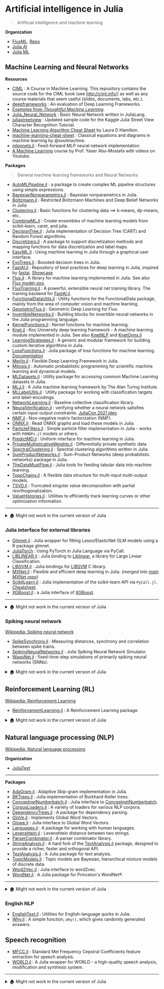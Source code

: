 # Artificial intelligence in Julia

> Artificial intelligence and machine learning

**Organization**

- [FluxML](https://fluxml.ai/). [Repo](https://github.com/FluxML)
- [Julia AI](https://github.com/JuliaAI)
- [Julia ML](https://juliaml.github.io)

## Machine Learning and Neural Networks

**Resources**

- [CIML](https://github.com/hal3/ciml) : A Course in Machine Learning. This repository contains the source code for the CIML book (see http://ciml.info/) as well as any course materials that seem useful (slides, documents, labs, etc.).
- [deepframeworks](https://github.com/zer0n/deepframeworks) : An evaluation of Deep Learning Frameworks.
- [Examples from _Thoughtful Machine Learning_](https://github.com/thoughtfulml/examples).
- [Julia_Neural_Network](https://github.com/nwenzel/Julia_Neural_Network) : Basic Neural Network written in JuliaLang.
- [juliastreetview](https://github.com/evq/juliastreetview) : Updated sample code for the Kaggle Julia Street View Character Recognition Tutorial.
- [Machine Learning Algorithm Cheat Sheet](http://www.lauradhamilton.com/machine-learning-algorithm-cheat-sheet) by Laura D Hamilton.
- [machine-learning-cheat-sheet](https://github.com/soulmachine/machine-learning-cheat-sheet) : Classical equations and diagrams in machine learning by @soulmachine.
- [mlpnnets.jl](https://github.com/tautologico/learning/blob/master/nnets/mlp/julia/mlpnnets.jl) : Feed-forward MLP neural network implementation.
- [A Machine Learning](http://work.caltech.edu/telecourse.html#lectures) course by Prof. Yaser Abu-Mostafa with videos on Youtube.

**Packages**

> General machine learning frameworks and Neural Networks

- [AutoMLPipeline.jl](https://github.com/IBM/AutoMLPipeline.jl) : a package to create complex ML pipeline structures using simple expressions.
- [BayesianNonparametrics.jl](https://github.com/OFAI/BayesianNonparametrics.jl) : Bayesian nonparametrics in Julia.
- [Boltzmann.jl](https://github.com/dfdx/Boltzmann.jl) : Restricted Boltzmann Machines and Deep Belief Networks in Julia
- [Clustering.jl](https://github.com/JuliaStats/Clustering.jl) : Basic functions for clustering data ==> k-means, dp-means, etc..
- [CombineML.jl](https://github.com/ppalmes/CombineML.jl) : Create ensembles of machine learning models from scikit-learn, caret, and julia.
- [DecisionTree.jl](https://github.com/bensadeghi/DecisionTree.jl) : Julia implementation of Decision Tree (CART) and Random Forest algorithms.
- [Discretizers.jl](https://github.com/sisl/Discretizers.jl) : A package to support discretization methods and mapping functions for data discretization and label maps.
- [EasyML.jl](https://github.com/OML-NPA/EasyML.jl) : Using machine learning in Julia through a graphical user interface.
- [EvoTrees.jl](https://github.com/Evovest/EvoTrees.jl) : Boosted decision trees in Julia.
- [FastAI.jl][] : Repository of best practices for deep learning in Julia, inspired by [fastai](https://github.com/fastai/fastai). [Showcase](https://lorenzoh.github.io/posts/fastaijl_ecosystem.html)
- [Flux.jl](https://github.com/FluxML/Flux.jl) : A library for machine learning implemented in Julia. See also [Flux model-zoo](https://github.com/FluxML/model-zoo).
- [FluxTraining.jl](https://github.com/FluxML/FluxTraining.jl) : A powerful, extensible neural net training library. The training backend for [FastAI.jl][].
- [FunctionalDataUtils.jl](https://github.com/rened/FunctionalDataUtils.jl) : Utility functions for the FunctionalData package, mainly from the area of computer vision and machine learning.
- [GeometricFlux.jl](https://github.com/FluxML/GeometricFlux.jl) : Geometric Deep Learning for Flux.
- [InvertibleNetworks.jl](https://github.com/slimgroup/InvertibleNetworks.jl) : Building blocks for invertible neural networks in the Julia programming language.
- [KernelFunctions.jl](https://github.com/JuliaGaussianProcesses/KernelFunctions.jl) : Kernel functions for machine learning.
- [Knet.jl](https://github.com/denizyuret/Knet.jl) : Koç University deep learning framework - A machine learning module implemented in Julia. See also [KnetNLP](https://github.com/egeersu/KnetNLP) and [KnetOnnx.jl](https://github.com/egeersu/KnetOnnx.jl)
- [LearningStrategies.jl](https://github.com/JuliaML/LearningStrategies.jl) : A generic and modular framework for building custom iterative algorithms in Julia.
- [LossFunctions.jl](https://github.com/JuliaML/LossFunctions.jl) : Julia package of loss functions for machine learning. [Documentation](https://juliaml.github.io/LossFunctions.jl/stable)
- [Merlin.jl](https://github.com/hshindo/Merlin.jl) : Flexible Deep Learning Framework in Julia.
- [Mitosis.jl](https://github.com/mschauer/Mitosis.jl) : Automatic probabilistic programming for scientific machine learning and dynamical models.
- [MLDatasets.jl](https://github.com/JuliaML/MLDatasets.jl) : Utility package for accessing common Machine Learning datasets in Julia.
- [MLJ.jl](https://github.com/alan-turing-institute/MLJ.jl) : A Julia machine learning framework by The Alan Turing Institute.
- [MLLabelUtils.jl](https://github.com/JuliaML/MLLabelUtils.jl) : Utility package for working with classification targets and label-encodings.
- [NetworkLearning.jl](https://github.com/zgornel/NetworkLearning.jl) : Baseline collective classification library.
- [NeuralVerification.jl](https://github.com/sisl/NeuralVerification.jl) : verifying whether a neural network satisfies certain input-output constraints. [JuliaCon 2021 ideo](https://youtu.be/jyC2fVmHcF8)
- [NMF.jl](https://github.com/JuliaStats/NMF.jl) : Non-negative matrix factorization (NMF).
- [ONNX.jl](https://github.com/FluxML/ONNX.jl) : Read ONNX graphs and load these models in Julia.
- [ParticleFilters.jl](https://github.com/JuliaPOMDP/ParticleFilters.jl) : Simple particle filter implementation in Julia - works with `POMDPs.jl` models or others.
- [PredictMD.jl](https://github.com/bcbi/PredictMD.jl) : Uniform interface for machine learning in Julia.
- [PrivateMultiplicativeWeights.jl](https://github.com/mrtzh/PrivateMultiplicativeWeights.jl) : Differentially private synthetic data.
- [SpectralClustering.jl](https://github.com/lucianolorenti/SpectralClustering.jl) : Spectral clustering algorithms written in Julia.
- [SumProductNetworks.jl](https://github.com/trappmartin/SumProductNetworks.jl) : Sum-Product Networks (deep probabilistic networks) package in Julia.
- [TheDataMustFlow.jl](https://github.com/ExpandingMan/TheDataMustFlow.jl) : Julia tools for feeding tabular data into machine learning.
- [TopoChains.jl](https://github.com/irhum/TopoChains.jl) : A flexible data structure for multi-input multi-output models.
- [TSVD.jl](https://github.com/andreasnoack/TSVD.jl) : Truncated singular value decomposition with partial reorthogonalization.
- [ValueHistories.jl](https://github.com/JuliaML/ValueHistories.jl) : Utilities to efficiently track learning curves or other optimization information.


[FastAI.jl]: https://github.com/FluxML/FastAI.jl

---

<details> <summary>🏚️ Might not work in the current version of Julia</summary>

- 🏗️ [XLATools.jl](https://github.com/MikeInnes/XLATools.jl) : Provides access to XLA and the XRT runtime (in Tensorflow), including the ability to build and compile XLA computations using the IRTools format.
- 🏚️ [ANN.jl](https://github.com/EricChiang/ANN.jl) : Julia artificial neural networks
- 🏚️ [ayush1999 | Keras.jl](https://github.com/ayush1999/Keras.jl) : A package built atop Flux to directly load Keras(.py) models into `Flux.jl`.
- 🏚️ [BackpropNeuralNet.jl](https://github.com/compressed/BackpropNeuralNet.jl) : A neural network in Julia.
- 🏚️ [BNMF.jl](https://github.com/r9y9/BNMF.jl) : Gamma Process Non-negative Matrix Factorization (GaP-NMF).
- 🏚️ [ConfidenceWeighted.jl](https://github.com/chezou/ConfidenceWeighted.jl) : Confidence weighted, a machine learning algorithm.
- 🏚️ [Contingency.jl](https://github.com/svs14/Contingency.jl) : Assorted techniques for the purpose of enabling automated machine learning.
- 🏚️ [DAI.jl](https://github.com/binarybana/DAI.jl) : A julia binding to the C+- discrete approximate inference library for graphical models: libDAI.
- 🏚️ [DecisionTrees.jl](https://github.com/MikeInnes/DecisionTrees.jl) : {NotSupported}
- 🏚️ [EGR.jl](https://github.com/stefanks/EGR.jl) : The Stochastic Gradient (SG) algorithm for machine learning.
- 🏚️ [ELM.jl](https://github.com/lepisma/ELM.jl) : Extreme Learning Machines are a variant of Single-Hidden Layer Feedforward Networks (SLFNs) with a significant departure as their weights aren't iteratively tuned. This boosts the speed of neurals nets heavily.
- 🏚️ [EmpiricalRiskMinimization.jl](https://github.com/reesepathak/EmpiricalRiskMinimization.jl) : Empirical Risk Minimization (and modeling) in Julia.
- 🏚️ [KSVM.jl](https://github.com/Evizero/KSVM.jl) @ Evizero : Support Vector Machines in pure Julia.
- 🏚️ [FeatureSelection.jl](https://github.com/Evizero/FeatureSelection.jl) : Common measures and algorithms for feature selection.
- 🏚️ [Flimsy.jl](https://github.com/thomlake/Flimsy.jl) : Gradient based Machine Learning for Julia.
- 🏚️ [go.jl](https://github.com/dmrd/go.jl) : A deep learning based Go bot implemented in Julia.
- 🏚️ [GradientBoost.jl](https://github.com/svs14/GradientBoost.jl) : Gradient boosting framework for Julia.
- 🏚️ [hinton.jl](https://github.com/lepisma/hinton.jl) : Create hinton diagrams in Julia. Hinton diagrams are used to visualize weight matrices in neural networks.
- 🏚️ [HopfieldNets.jl](https://github.com/johnmyleswhite/HopfieldNets.jl) : Discrete and continuous Hopfield networks in Julia.
- 🏚️ [HSIC.jl](https://github.com/trappmartin/HSIC.jl) : Julia implementations of the Hilbert-Schmidt Independence Criterion (HSIC).
- 🏚️ [JuliaTakingFittingAPIsSeriously](https://github.com/JuliaTakingFittingAPIsSeriously) : proof of concept taking the APIs for statistics, machine learning and other infomatics.
- 🏚️ [JuML.jl](https://github.com/Statfactory/JuML.jl) : Machine Learning in Julia.
- 🏚️ [KaggleDigitRecognizer.jl](https://github.com/benhamner/KaggleDigitRecognizer.jl) : Kaggle's Digit Recognizer competition.
- 🏚️ [KDTrees.jl](https://github.com/KristofferC/KDTrees.jl) : KD Trees.
- 🏚️ [Kernels.jl](https://github.com/trthatcher/Kernels.jl) : Mercer kernels and Gramian matrix calculation/approximation functions used in kernel methods of machine learning.
- 🏚️ [kNN.jl](https://github.com/johnmyleswhite/kNN.jl) : The k-Nearest Neighbors algorithm in Julia.
- 🏚️ [Ladder.jl](https://github.com/mrtzh/Ladder.jl) : A reliable leaderboard algorithm for machine learning competitions.
- 🏚️ [Learn.jl](https://github.com/Rory-Finnegan/Learn.jl) : Base framework library for machine learning packages.
- 🏚️ [LearnBase.jl](https://github.com/Evizero/LearnBase.jl) : Abstractions for Julia Machine Learning Packages.
- 🏚️ [MachineLearning.jl](https://github.com/benhamner/MachineLearning.jl) : a Machine Learning library package that consolidates common machine learning algorithms written in pure Julia and presents a consistent API.
- 🏚️ [MLKernels.jl](https://github.com/trthatcher/MLKernels.jl) : Mercer kernels and Gramian matrix calculation/approximation.
- 🏚️ [Mocha.jl](https://github.com/pluskid/Mocha.jl) : A Deep Learning framework for Julia, inspired by the C+- Deep Learning framework Caffe.
- 🏚️ [MultiLabelNeuralNetwork.jl](https://github.com/jperla/MultiLabelNeuralNetwork.jl) : A simple feed-forward neural network for multi-label classification.
- 🏚️ [neural.jl](https://github.com/compressed/neural.jl) : is a Julia implementation of a neural network, based on Sergio Fierens Ruby version.
- 🏚️ [NeuralNets.jl](https://github.com/anj1/NeuralNets.jl) : Generic artificial neural networks in Julia.
- 🏚️ [neuralnetwork.jl](https://github.com/tomaskrehlik/neuralnetwork.jl) : an implementation of label neural network.
- 🏚️ [NeuralNetworks.jl](https://github.com/soumith/NeuralNetworks.jl) : Various functions for Neural Networks implemented in Julia.
- 🏚️ [Ollam.jl](https://github.com/mit-nlp/Ollam.jl) : OLLAM = Online Learning of Linear Adaptatable Models.
- 🏚️ [OnlineAI.jl](https://github.com/tbreloff/OnlineAI.jl) : Machine learning for sequential/streaming data.  {Usable: 3, Robust: 3, Active: 3}
- 🏚️ [Orchestra.jl](https://github.com/svs14/Orchestra.jl) : Heterogeneous ensemble learning package for the Julia programming language.
- 🏚️ [ProjectiveDictionaryPairLearning.jl](https://github.com/quxiaofeng/ProjectiveDictionaryPairLearning.jl) : Juia code for the paper S. Gu, L. Zhang, W. Zuo, and X. Feng, “Projective Dictionary Pair Learning for Pattern Classification,” In NIPS 2014.
- 🏚️ [QuickShiftClustering.jl](https://github.com/rened/QuickShiftClustering.jl) : Fast hierarchical medoid clustering
- 🏚️ [RecurrentNN.jl](https://github.com/Andy-P/RecurrentNN.jl) : Deep RNN and LSTM in Julia.
- 🏚️ [RegERMs.jl](https://github.com/BigCrunsh/RegERMs.jl) : A package implementing several machine learning algorithms in a regularised empirical risk minimisation framework (SVMs, LogReg, Linear Regression) in Julia.
- 🏚️ [remusao | KSVM.jl](https://github.com/remusao/KSVM.jl) : Kernel Support Vector Machine (SVM) written in Julia.
- 🏚️ [RNN.jl](https://github.com/kzahedi/RNN.jl) : Recurrent Neural Networks.
- 🏚️ [SALSA.jl](https://github.com/jumutc/SALSA.jl) : _S_oftware Lab for _A_dvanced Machine _L_earning and _S_tochastic _A_lgorithms is a native Julia implementation of the well known stochastic algorithms for linear and non-linear Support Vector Machines.
- 🏚️ [SFA.jl](https://github.com/makokal/SFA.jl) : Implementation of the standard SFA (Slow Feature Analysis) algorithm (both linear and non-linear signal expansion) in Julia.
- 🏚️ [SimpleML.jl](https://github.com/aviks/SimpleML.jl) : Textbook implementations of some Machine Learning Algorithms in Julia.
- 🏚️ [SimpleNets](https://github.com/rgehring/SimpleNets) : Simple neural nets implementions in Julia.
- 🏚️ [SoftConfidenceWeighted.jl](https://github.com/IshitaTakeshi/SoftConfidenceWeighted.jl) : Exact Soft Confidence-Weighted Learning.
- 🏚️ [StackedNets.jl](https://github.com/yarlett/StackedNets.jl) : A simple interface to _deep_ stacks of neural network units that can be trained using gradient descent over defined error measures.
- 🏚️ [Strada.jl](https://github.com/pcmoritz/Strada.jl) : A deep learning library for Julia based on Caffe.
- 🏚️ [SVMLightLoader.jl](https://github.com/IshitaTakeshi/SVMLightLoader.jl) : Loader of svmlight / liblinear format files.

</details>

### Julia interface for external libraries

- [Glmnet.jl](https://github.com/simonster/Glmnet.jl) : Julia wrapper for fitting Lasso/ElasticNet GLM models using a R package glmnet.
- [JuliaTorch](https://github.com/boathit/JuliaTorch) : Using PyTorch in Julia Language via PyCall.
- [LIBLINEAR.jl](https://github.com/innerlee/LIBLINEAR.jl) : Julia binding to [Liblinear](https://www.csie.ntu.edu.tw/~cjlin/liblinear/), a library for Large Linear Classification.
- [LIBSVM.jl](https://github.com/JuliaML/LIBSVM.jl) : Julia bindings for [LIBSVM](http://www.csie.ntu.edu.tw/~cjlin/libsvm/) C library.
- [MXNet.jl](https://github.com/dmlc/MXNet.jl) : Flexible and efficient deep learning in Julia. (*merged into [main MXNet repo](https://github.com/apache/incubator-mxnet)*)
- [ScikitLearn.jl](https://github.com/cstjean/ScikitLearn.jl) : Julia implementation of the scikit-learn API via `PyCall.jl`. [Cheatsheet](http://scikit-learn.org/stable/tutorial/machine_learning_map/).
- [XGBoost.jl](https://github.com/dmlc/XGBoost.jl) : a Julia interface of [XGBoost](https://github.com/dmlc/xgboost).

---

<details> <summary>🏚️ Might not work in the current version of Julia</summary>

- 🏚️ [FANN.jl](https://github.com/gasagna/FANN.jl) : A Julia wrapper for the Fast Artificial Neural Network Library (FANN).
- 🏚️ [Keras.jl](https://github.com/invenia/Keras.jl) @ invenia: A julia wrapper for keras.io.
- 🏚️ [liblinear.jl](https://github.com/tuzzeg/liblinear.jl) @ tuzzeg : Liblinear binding to Julia.
- 🏚️ [TensorFlow.jl](https://github.com/malmaud/TensorFlow.jl) : A Julia wrapper for TensorFlow, the open source machine learning framework from Google.
- 🏚️ [MNIST.jl](https://github.com/johnmyleswhite/MNIST.jl) : Tools for working with the MNIST data set.

</details>

### Spiking neural network

[Wikipedia: Spiking neural network](https://en.wikipedia.org/wiki/Spiking_neural_network)

- [SpikeSynchrony.jl](https://github.com/Datseris/SpikeSynchrony.jl) : Measuring distances, synchrony and correlation between spike trains.
- [SpikingNeuralNetworks.jl](https://github.com/AStupidBear/SpikingNeuralNetworks.jl) : Julia Spiking Neural Network Simulator.
- [WaspNet.jl](https://github.com/leaflabs/WaspNet.jl) : fixed-time-step simulations of primarily spiking neural networks (SNNs).

<details> <summary>🏚️ Might not work in the current version of Julia</summary>

- 🏚️ [SpikeNet.jl](https://github.com/damiendr/SpikeNet.jl) : A spiking neural network simulator written in Julia.

</details>

## Reinforcement Learning (RL)

[Wikipedia: Reinforcement Learning](https://en.wikipedia.org/wiki/Reinforcement_learning)

- [ReinforcementLearning.jl](https://github.com/JuliaReinforcementLearning/ReinforcementLearning.jl) : A Reinforcement Learning package.

<details> <summary>🏚️ Might not work in the current version of Julia</summary>

- 🏚️ [DeepQLearning.jl](https://github.com/Andy-P/DeepQLearning.jl) : An implementation of DeepMind's Deep Q Learning algorithm.
- 🏚️ [ReinforcementLearning.jl](https://github.com/benhamner/ReinforcementLearning.jl) by @benhamner : A Reinforcement Learning package.

</details>

## Natural language processing (NLP)

[Wikipedia: Natural language processing](https://en.wikipedia.org/wiki/Natural_language_processing)

**Organization**

- [JuliaText](https://github.com/JuliaText)

---

**Packages**

- [AdaGram.jl](https://github.com/sbos/AdaGram.jl) : Adaptive Skip-gram implementation in Julia.
- [BKTrees.jl](https://github.com/zgornel/BKTrees.jl) : Julia implementation of Burkhard-Keller trees.
- [ConceptnetNumberbatch.jl](https://github.com/zgornel/ConceptnetNumberbatch.jl) : Julia interface to [ConceptnetNumberbatch](https://github.com/commonsense/conceptnet-numberbatch).
- [CorpusLoaders.jl](https://github.com/JuliaText/CorpusLoaders.jl) : A variety of loaders for various NLP corpora.
- [DependencyTrees.jl](https://github.com/dellison/DependencyTrees.jl) : A package for dependency parsing.
- [GloVe.jl](https://github.com/domluna/GloVe.jl) : Implements Global Word Vectors.
- [Glowe.jl](https://github.com/zgornel/Glowe.jl) : Julia interface to Global Word Vectors.
- [Languages.jl](https://github.com/JuliaText/Languages.jl) : A package for working with human languages.
- [Levenshtein.jl](https://github.com/rawrgrr/Levenshtein.jl) : Levenshtein distance between two strings.
- [ParserCombinator.jl](https://github.com/andrewcooke/ParserCombinator.jl) : A parser combinator library.
- [StringAnalysis.jl](https://github.com/zgornel/StringAnalysis.jl) : A hard fork of the [TextAnalysis.jl][] package, designed to provide a richer, faster and orthogonal API.
- [TextAnalysis.jl][] : A Julia package for text analysis.
- [TopicModels.jl](https://github.com/slycoder/TopicModels.jl) : Topic models are Bayesian, hierarchical mixture models of discrete data.
- [Word2Vec.jl](https://github.com/JuliaText/Word2Vec.jl) : Julia interface to word2vec.
- [WordNet.jl](https://github.com/JuliaText/WordNet.jl) : A Julia package for Princeton's WordNet®.

---

<details> <summary>🏚️ Might not work in the current version of Julia</summary>

- 🏚️ [Peter Norvig's spelling corrector ported to Julia](https://gist.github.com/kmsquire/7569843), is now a part of the [DataStructures.jl](https://github.com/JuliaLang/DataStructures.jl) package.
- 🏚️ [allen](https://github.com/ninjin/allen) : A syntacto-semantic natural language parser.
- 🏚️ [DPL.jl](https://github.com/quxiaofeng/DPL.jl) : Projective Dictionary Pair Learning - code for the paper S. Gu, L. Zhang, W. Zuo, and X. Feng, “Projective Dictionary Pair Learning for Pattern Classification,” In NIPS 20144. <https://sites.google.com/site/shuhanggu/home>
- 🏚️ [GoodTuring.jl](https://github.com/JoFrhwld/GoodTuring.jl) : A Julia implementation of Simple Good Turing smoothing, largely adapted from @maxbane.
- 🏚️ [KUparser.jl](https://github.com/denizyuret/KUparser.jl) : Dependency parsing with word vectors.
- 🏚️ [LTSV.jl](https://github.com/kshramt/LTSV.jl) : Labeled Tab Separated Values (LTSV) parser.
- 🏚️ [MeCab.jl](https://github.com/chezou/MeCab.jl) : Julia binding of Japanese morphological analyzer MeCab.
- 🏚️ [NGram.jl](https://github.com/remusao/NGram.jl) : Implement the NGram model.
- 🏚️ [Parsimonious.jl](https://github.com/gitfoxi/Parsimonious.jl) : A PEG parser generator.
- 🏚️ [PEGParser.jl](https://github.com/abeschneider/PEGParser.jl) : A PEG Parser for Julia with Packrat capabilties, inspired by pyparsing, parsimonious, boost:spirit, as well as several others.
- 🏚️ [PyLexYacc.jl](https://github.com/iamed2/PyLexYacc.jl) : An interface to Python Lex-Yacc package that uses reflection for most of its processing.
- 🏚️ [SimpleParser.jl](https://github.com/ordovician/SimpleParser.jl) : A very simple hackable parser and lexer for simple languages.
- 🏚️ [Stemmers.jl](https://github.com/tanmaykm/Stemmers.jl) : Interface for text stemmer implementations.
- 🏚️ [Sumup.jl](https://github.com/remusao/Sumup.jl) : Automatic multi-documents, multi-topics summarization based on topic extraction.
- 🏚️ [Text.jl](https://github.com/mit-nlp/Text.jl) : Numerous tools for text processing.
- 🏚️ [Treekenize.jl](https://github.com/o-jasper/Treekenize.jl) : Parser with beginners and enders and infix.

</details>

[TextAnalysis.jl]: https://github.com/JuliaText/TextAnalysis.jl

### English NLP

- [EnglishText.jl](https://github.com/TotalVerb/EnglishText.jl) : Utilities for English-language quirks in Julia.
- [Why.jl](https://github.com/TorkelE/Why.jl) : A simple function, `why()`, which gives randomly generated answers.

## Speech recognition

- [MFCC.jl](https://github.com/JuliaDSP/MFCC.jl) : Standard Mel Frequency Cepstral Coefficients feature extraction for speech analysis.
- [WORLD.jl](https://github.com/r9y9/WORLD.jl) : A Julia wrapper for WORLD - a high-quality speech analysis, modification and synthesis system.

---

<details> <summary>🏚️ Might not work in the current version of Julia</summary>

- 🏚️ [MelGeneralizedCepstrums.jl](https://github.com/r9y9/MelGeneralizedCepstrums.jl) : It provides a `mel generalized cepstrum` analysis for spectrum envelope estimation, which includes linear predicition, mel-cepstrum, generalized cepstrum and mel-generalized cepstrum analysis for Julia.
- 🏚️ [SpeechBase.jl](https://github.com/r9y9/SpeechBase.jl).
- 🏚️ [SPTK.jl](https://github.com/r9y9/SPTK.jl) : A Julia wrapper for the Speech Signal Processing Toolkit (SPTK), based on the modified version of SPTK.
- 🏚️ [SynthesisFilters.jl](https://github.com/r9y9/SynthesisFilters.jl) : Speech Synthesis Filters.

</details>
